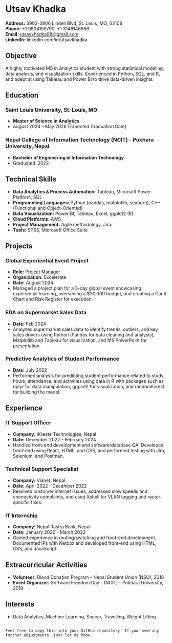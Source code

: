 
# Utsav Khadka

**Address:** 3902-3906 Lindell Blvd, St. Louis, MO, 63108  
**Phone:** +1 9804159790, +1 3148146686  
**Email:** utsavkhadka98@gmail.com  
**LinkedIn:** linkedin.com/in/utsavkhadka
## Objective
A highly motivated MS in Analytics student with strong statistical modeling, data analysis, and visualization skills. Experienced in Python, SQL, and R, and adept at using Tableau and Power BI to drive data-driven insights.

## Education

### Saint Louis University, St. Louis, MO
- **Master of Science in Analytics**
- August 2024 – May 2026 (Expected Graduation Date)

### Nepal College of Information Technology (NCIT) - Pokhara University, Nepal
- **Bachelor of Engineering in Information Technology**
- Graduated: 2022

## Technical Skills
- **Data Analytics & Process Automation:** Tableau, Microsoft Power Platform, SQL
- **Programming Languages:** Python (pandas, matplotlib, seaborn), C++ (Functional and Object-Oriented)
- **Data Visualization:** Power BI, Tableau, Excel, ggplot2 (R)
- **Cloud Platforms:** AWS
- **Project Management:** Agile methodology, Jira
- **Tools:** SPSS, Microsoft Office Suite

## Projects

### Global Experiential Event Project
- **Role:** Project Manager
- **Organization:** Excelerate
- **Date:** August 2024
- Managed a project plan for a 3-day global event showcasing experiential learning, overseeing a $30,000 budget, and creating a Gantt Chart and Risk Register for execution.

### EDA on Supermarket Sales Data
- **Date:** Feb 2024
- Analyzed supermarket sales data to identify trends, outliers, and key sales drivers using Python (Pandas for data cleaning and analysis), Matplotlib and Tableau for visualization, and MS PowerPoint for presentation.

### Predictive Analytics of Student Performance
- **Date:** July 2022
- Performed analysis for predicting student performance related to study hours, attendance, and activities using data in R with packages such as dplyr for data manipulation, ggplot2 for visualization, and randomForest for building the model.

## Experience

### IT Support Officer
- **Company:** iKreate Technologies, Nepal
- **Date:** December 2022 - February 2024
- Handled front-end development and software/database QA. Developed front-end using React, HTML, and CSS, and performed testing with Jira, Selenium, and Postman.

### Technical Support Specialist
- **Company:** Vianet, Nepal
- **Date:** April 2022 - December 2022
- Resolved customer internet issues, addressed slow speeds and connectivity complaints, and used Xshell for VLAN tagging and router-specific fixes.

### IT Internship
- **Company:** Nepal Rastra Bank, Nepal
- **Date:** January 2022 - March 2022
- Gained experience in routing/switching and front-end development. Documented IPs with Netbox and developed front-end using HTML, CSS, and JavaScript.

## Extracurricular Activities
- **Volunteer:** Blood Donation Program - Nepal Student Union (NSU), 2018
- **Event Organizer:** Software Freedom Day - (NCIT) - Pokhara University, 2019

## Interests
- Data Analytics, Machine Learning, Soccer, Travelling, Weight Lifting
```

Feel free to copy this into your GitHub repository! If you need any further adjustments, just let me know.
